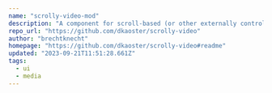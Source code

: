 ```yaml
---
name: "scrolly-video-mod"
description: "A component for scroll-based (or other externally controlled) playback."
repo_url: "https://github.com/dkaoster/scrolly-video"
author: "brechtknecht"
homepage: "https://github.com/dkaoster/scrolly-video#readme"
updated: "2023-09-21T11:51:28.661Z"
tags: 
  - ui
  - media
---
```

